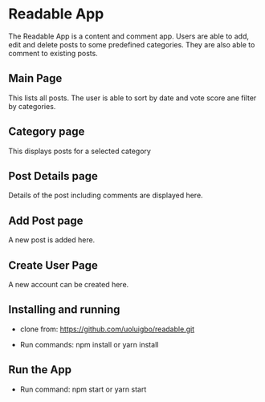 # Readable App

The Readable App is a content and comment app. Users are able to add, edit and delete posts to some predefined categories. They are also able to comment to existing posts.

## Main Page
This lists all posts. The user is able to sort by date and vote score ane filter by categories. 

## Category page
This displays posts for a selected category

## Post Details page
Details of the post including comments are displayed here. 

## Add Post page
A new post is added here. 

## Create User Page

A new account can be created here.

## Installing and running
* clone from: https://github.com/uoluigbo/readable.git

* Run commands: npm install or yarn install

## Run the App
* Run command: npm start or yarn start
